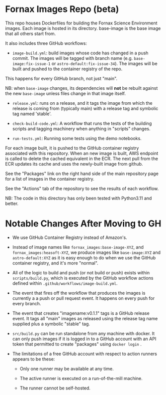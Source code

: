 # Fornax Images Repo (beta)

This repo houses Dockerfiles for building the Fornax Science Environment images.
Each image is hosted in its directory. base-image is the base image that all
others start from.

It also includes three GitHub workflows:

- `image-build.yml`: build images whose code has changed in a push commit. The images
 will be tagged with branch name (e.g. `base-image:fix-issue-1` or `astro-default:fix-issue-34`).
 The images will be built and pushed to the container registry of the repo.

 This happens for every GitHub branch, not just "main".

  NB: when `base-image` changes, its dependencies will **not** be rebuilt against the new
  `base-image` unless files change in that image itself.

- `release.yml`: runs on a release, and it tags the image from which the release is
 coming from (typically main) with a release tag and symbolic tag named 'stable'.

- `check-build-code.yml`: A workflow that runs the tests of the building scripts and tagging machinery when
  anything in "scripts" changes.

- `run-tests.yml`: Running some tests using the demo notebooks.

For each image built, it is pushed to the GitHub container registry associated
with this repository.
When an new image is built, AWS endpoint is called to delete the cached equivalent in the ECR.
The next pull from the ECR updates its cache and uses the newly-built image from github.

See the "Packages" link on the right hand side of the main repository page for
a list of images in the container registry.

See the "Actions" tab of the repository to see the results of each workflow.

NB: The code in this directory has only been tested with Python3.11 and better.

# Notable Changes After Moving to GH

- We use GitHub Container Registry instead of Amazon's.

- Instead of image names like `fornax_images:base-image-XYZ`, and
  `fornax_images:heasoft-XYZ`, we produce images like `base-image:XYZ` and
  `astro-default:XYZ` as it is easy enough to do when we use the GitHub container
  registry, and it's more "normal".

- All of the logic to build and push (or not build or push) exists within
  `scripts/build.py`, which is executed by the GitHub workflow actions
  defined within `.github/workflows/image-build.yml`.

- The event that fires off the workflow that produces the images is currently a
  a push or pull request event.  It happens on every push for every branch.

- The event that creates "imagename:v0.1.1" tags is a GitHub release event.  It
  tags all "main" images as released using the release tag name supplied plus a
  symbolic "stable" tag.

- `src/build.py` can be run standalone from any machine with docker.  It can only
  push images if it is logged in to a GitHub account with an API token that
  permitted to create "packages" using `docker login` .

- The limitations of a free GitHub account with respect to action runners
  appears to be these:

  - Only one runner may be available at any time.

  - The active runner is executed on a run-of-the-mill machine.

  - The runner cannot be self-hosted.
